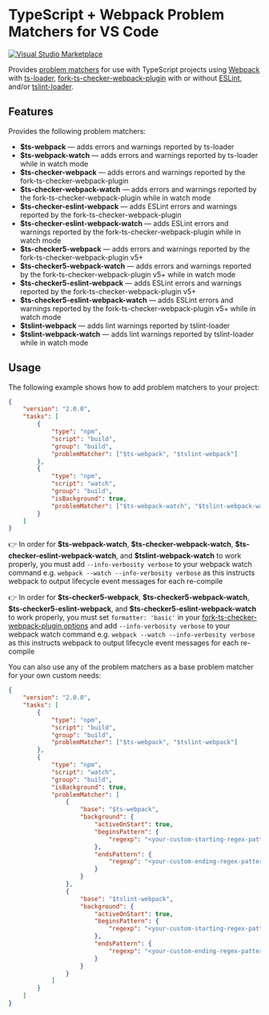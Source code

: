 # TypeScript + Webpack Problem Matchers for VS Code

[![Visual Studio Marketplace](http://vsmarketplacebadge.apphb.com/version/amodio.tsl-problem-matcher.svg)](https://marketplace.visualstudio.com/items?itemName=amodio.tsl-problem-matcher)

Provides [problem matchers](https://code.visualstudio.com/docs/editor/tasks#_processing-task-output-with-problem-matchers) for use with TypeScript projects using [Webpack](https://webpack.js.org/) with [ts-loader](https://github.com/TypeStrong/ts-loader), [fork-ts-checker-webpack-plugin](https://github.com/TypeStrong/fork-ts-checker-webpack-plugin) with or without [ESLint](https://eslint.org/), and/or [tslint-loader](https://github.com/wbuchwalter/tslint-loader).

## Features

Provides the following problem matchers:

- **\$ts-webpack** &mdash; adds errors and warnings reported by ts-loader
- **\$ts-webpack-watch** &mdash; adds errors and warnings reported by ts-loader while in watch mode
- **\$ts-checker-webpack** &mdash; adds errors and warnings reported by the fork-ts-checker-webpack-plugin
- **\$ts-checker-webpack-watch** &mdash; adds errors and warnings reported by the fork-ts-checker-webpack-plugin while in watch mode
- **\$ts-checker-eslint-webpack** &mdash; adds ESLint errors and warnings reported by the fork-ts-checker-webpack-plugin
- **\$ts-checker-eslint-webpack-watch** &mdash; adds ESLint errors and warnings reported by the fork-ts-checker-webpack-plugin while in watch mode
- **\$ts-checker5-webpack** &mdash; adds errors and warnings reported by the fork-ts-checker-webpack-plugin v5+
- **\$ts-checker5-webpack-watch** &mdash; adds errors and warnings reported by the fork-ts-checker-webpack-plugin v5+ while in watch mode
- **\$ts-checker5-eslint-webpack** &mdash; adds ESLint errors and warnings reported by the fork-ts-checker-webpack-plugin v5+
- **\$ts-checker5-eslint-webpack-watch** &mdash; adds ESLint errors and warnings reported by the fork-ts-checker-webpack-plugin v5+ while in watch mode
- **\$tslint-webpack** &mdash; adds lint warnings reported by tslint-loader
- **\$tslint-webpack-watch** &mdash; adds lint warnings reported by tslint-loader while in watch mode

## Usage

The following example shows how to add problem matchers to your project:

```json
{
	"version": "2.0.0",
	"tasks": [
		{
			"type": "npm",
			"script": "build",
			"group": "build",
			"problemMatcher": ["$ts-webpack", "$tslint-webpack"]
		},
		{
			"type": "npm",
			"script": "watch",
			"group": "build",
			"isBackground": true,
			"problemMatcher": ["$ts-webpack-watch", "$tslint-webpack-watch"]
		}
	]
}
```

👉 In order for **\$ts-webpack-watch**, **\$ts-checker-webpack-watch**, **\$ts-checker-eslint-webpack-watch**, and **\$tslint-webpack-watch** to work properly, you must add `--info-verbosity verbose` to your webpack watch command e.g. `webpack --watch --info-verbosity verbose` as this instructs webpack to output lifecycle event messages for each re-compile

👉 In order for **\$ts-checker5-webpack**, **\$ts-checker5-webpack-watch**, **\$ts-checker5-eslint-webpack**, and **\$ts-checker5-eslint-webpack-watch** to work properly, you must set `formatter: 'basic'` in your [fork-ts-checker-webpack-plugin options](https://github.com/TypeStrong/fork-ts-checker-webpack-plugin/tree/alpha#options) and add `--info-verbosity verbose` to your webpack watch command e.g. `webpack --watch --info-verbosity verbose` as this instructs webpack to output lifecycle event messages for each re-compile

You can also use any of the problem matchers as a base problem matcher for your own custom needs:

```json
{
	"version": "2.0.0",
	"tasks": [
		{
			"type": "npm",
			"script": "build",
			"group": "build",
			"problemMatcher": ["$ts-webpack", "$tslint-webpack"]
		},
		{
			"type": "npm",
			"script": "watch",
			"group": "build",
			"isBackground": true,
			"problemMatcher": [
				{
					"base": "$ts-webpack",
					"background": {
						"activeOnStart": true,
						"beginsPattern": {
							"regexp": "<your-custom-starting-regex-pattern here>"
						},
						"endsPattern": {
							"regexp": "<your-custom-ending-regex-pattern here>"
						}
					}
				},
				{
					"base": "$tslint-webpack",
					"background": {
						"activeOnStart": true,
						"beginsPattern": {
							"regexp": "<your-custom-starting-regex-pattern here>"
						},
						"endsPattern": {
							"regexp": "<your-custom-ending-regex-pattern here>"
						}
					}
				}
			]
		}
	]
}
```
